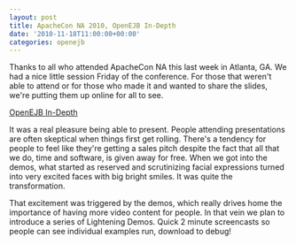 ```yaml
---
layout: post
title: ApacheCon NA 2010, OpenEJB In-Depth
date: '2010-11-18T11:00:00+00:00'
categories: openejb
---
```

Thanks to all who attended ApacheCon NA this last week in Atlanta, GA.  We had a nice little session Friday of the conference.  For those that weren't able to attend or for those who made it and wanted to share the slides, we're putting them up online for all to see.

<a href="http://openejb.apache.org/OpenEJB-InDepth-ApacheConNA2010.pdf">OpenEJB In-Depth</a>

It was a real pleasure being able to present.  People attending presentations are often skeptical when things first get rolling.  There's a tendency for people to feel like they're getting a sales pitch despite the fact that all that we do, time and software, is given away for free.  When we got into the demos, what started as reserved and scrutinizing facial expressions turned into very excited faces with big bright smiles.  It was quite the transformation.

That excitement was triggered by the demos, which really drives home the importance of having more video content for people.  In that vein we plan to introduce a series of Lightening Demos.  Quick 2 minute screencasts so people can see individual examples run, download to debug!
